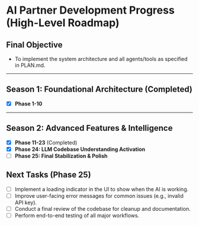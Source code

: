 # AI Partner Development Progress (High-Level Roadmap)

## Final Objective
- To implement the system architecture and all agents/tools as specified in PLAN.md.

---

## Season 1: Foundational Architecture (Completed)
- [x] **Phase 1-10**

---

## Season 2: Advanced Features & Intelligence

- [x] **Phase 11-23** (Completed)
- [x] **Phase 24: LLM Codebase Understanding Activation**
- [ ] **Phase 25: Final Stabilization & Polish**

## Next Tasks (Phase 25)
- [ ] Implement a loading indicator in the UI to show when the AI is working.
- [ ] Improve user-facing error messages for common issues (e.g., invalid API key).
- [ ] Conduct a final review of the codebase for cleanup and documentation.
- [ ] Perform end-to-end testing of all major workflows.
